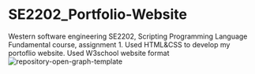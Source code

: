 # SE2202_Portfolio-Website
Western software engineering SE2202, Scripting Programming Language Fundamental course, assignment 1.
Used HTML&CSS to develop  my portoflio website.
Used W3school website format
![repository-open-graph-template](https://user-images.githubusercontent.com/92288227/221086314-d440dd36-5811-4b16-a69e-0599e379003f.png)

